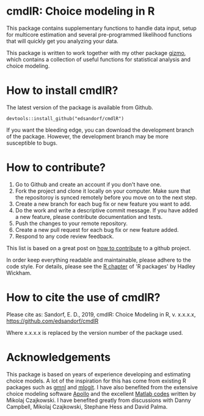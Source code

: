 # cmdlR: Choice modeling in R

This package contains supplementary functions to handle data input, setup
for multicore estimation and several pre-programmed likelihood functions that 
will quickly get you analyzing your data.

This package is written to work together with my other package [gizmo](https://github.com/edsandorf/gizmo), which contains a collection of useful functions for statistical analysis and choice modeling. 

# How to install cmdlR?

The latest version of the package is available from Github. 

`devtools::install_github("edsandorf/cmdlR")`

If you want the
bleeding edge, you can download the development branch of the package. However,
the development branch may be more susceptible to bugs. 


# How to contribute?
1. Go to Github and create an account if you don't have one.
2. Fork the project and clone it locally on your computer. Make sure that the repositoroy is synced remotely before you move on to the next step.
3. Create a new branch for each bug fix or new feature you want to add.
4. Do the work and write a descriptive commit message. If you have added a new feature, please contribute documentation and tests. 
5. Push the changes to your remote repository.
6. Create a new pull request for each bug fix or new feature added.
7. Respond to any code review feedback.


This list is based on a great post on [how to contribute](https://akrabat.com/the-beginners-guide-to-contributing-to-a-github-project/) to a github project. 

In order keep everything readable and maintainable, please adhere to the code style. For details, please see the [R chapter](http://r-pkgs.had.co.nz/r.html) of 'R packages' by Hadley Wickham.

# How to cite the use of cmdlR?

Please cite as: Sandorf, E. D., 2019, cmdlR: Choice Modeling in R, v. x.x.x.x, https://github.com/edsandorf/cmdlR

Where x.x.x.x is replaced by the version number of the package used. 

# Acknowledgements
This package is based on years of experience developing and estimating choice
models. A lot of the inspiration for this has come from existing R packages
such as [gmnl](https://CRAN.R-project.org/package=gmnl) and [mlogit](https://CRAN.R-project.org/package=mlogit). I have also benefited from the extensive choice modeling software [Apollo](http://www.apollochoicemodelling.com/) and the excellent [Matlab codes](https://github.com/czaj/DCE) written by Mikolaj Czajkowski. I have benefited greatly from discussions with Danny Campbell, Mikolaj Czajkowski, Stephane Hess and David Palma.


